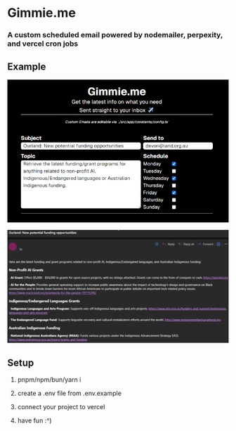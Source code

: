# Gimmie.me

### A custom scheduled email powered by nodemailer, perpexity, and vercel cron jobs

## Example

![example-1](/public/example-1.png)

![example-2](/public/example-2.png)

## Setup 

1) pnpm/npm/bun/yarn i

2) create a .env file from .env.example

3) connect your project to vercel

4) have fun :^)